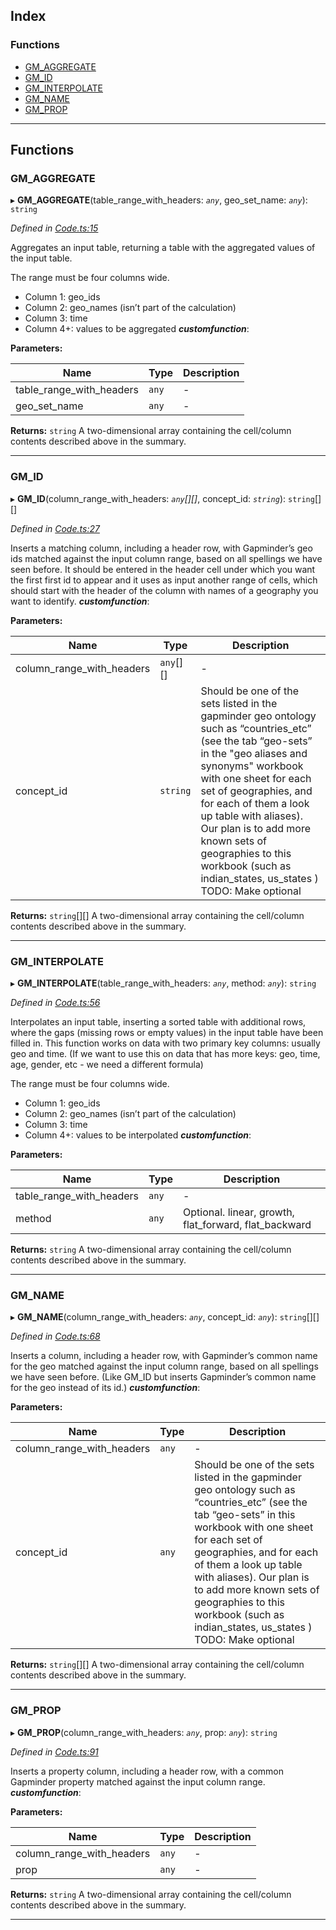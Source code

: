 

## Index

### Functions

* [GM_AGGREGATE](#gm_aggregate)
* [GM_ID](#gm_id)
* [GM_INTERPOLATE](#gm_interpolate)
* [GM_NAME](#gm_name)
* [GM_PROP](#gm_prop)

---

## Functions

<a id="gm_aggregate"></a>

###  GM_AGGREGATE

▸ **GM_AGGREGATE**(table_range_with_headers: *`any`*, geo_set_name: *`any`*): `string`

*Defined in [Code.ts:15](https://github.com/Gapminder/gsheets-gm-functions/blob/5b58a73/src/Code.ts#L15)*

Aggregates an input table, returning a table with the aggregated values of the input table.

The range must be four columns wide.

*   Column 1: geo\_ids
*   Column 2: geo\_names (isn’t part of the calculation)
*   Column 3: time
*   Column 4+: values to be aggregated
*__customfunction__*: 

**Parameters:**

| Name | Type | Description |
| ------ | ------ | ------ |
| table_range_with_headers | `any` |  \- |
| geo_set_name | `any` |  \- |

**Returns:** `string`
A two-dimensional array containing the cell/column contents described above in the summary.

___
<a id="gm_id"></a>

###  GM_ID

▸ **GM_ID**(column_range_with_headers: *`any`[][]*, concept_id: *`string`*): `string`[][]

*Defined in [Code.ts:27](https://github.com/Gapminder/gsheets-gm-functions/blob/5b58a73/src/Code.ts#L27)*

Inserts a matching column, including a header row, with Gapminder’s geo ids matched against the input column range, based on all spellings we have seen before. It should be entered in the header cell under which you want the first first id to appear and it uses as input another range of cells, which should start with the header of the column with names of a geography you want to identify.
*__customfunction__*: 

**Parameters:**

| Name | Type | Description |
| ------ | ------ | ------ |
| column_range_with_headers | `any`[][] |  \- |
| concept_id | `string` |  Should be one of the sets listed in the gapminder geo ontology such as “countries\_etc” (see the tab “geo-sets” in the "geo aliases and synonyms" workbook with one sheet for each set of geographies, and for each of them a look up table with aliases). Our plan is to add more known sets of geographies to this workbook (such as indian\_states, us\_states ) TODO: Make optional |

**Returns:** `string`[][]
A two-dimensional array containing the cell/column contents described above in the summary.

___
<a id="gm_interpolate"></a>

###  GM_INTERPOLATE

▸ **GM_INTERPOLATE**(table_range_with_headers: *`any`*, method: *`any`*): `string`

*Defined in [Code.ts:56](https://github.com/Gapminder/gsheets-gm-functions/blob/5b58a73/src/Code.ts#L56)*

Interpolates an input table, inserting a sorted table with additional rows, where the gaps (missing rows or empty values) in the input table have been filled in. This function works on data with two primary key columns: usually geo and time. (If we want to use this on data that has more keys: geo, time, age, gender, etc - we need a different formula)

The range must be four columns wide.

*   Column 1: geo\_ids
*   Column 2: geo\_names (isn’t part of the calculation)
*   Column 3: time
*   Column 4+: values to be interpolated
*__customfunction__*: 

**Parameters:**

| Name | Type | Description |
| ------ | ------ | ------ |
| table_range_with_headers | `any` |  \- |
| method | `any` |  Optional. linear, growth, flat\_forward, flat\_backward |

**Returns:** `string`
A two-dimensional array containing the cell/column contents described above in the summary.

___
<a id="gm_name"></a>

###  GM_NAME

▸ **GM_NAME**(column_range_with_headers: *`any`*, concept_id: *`any`*): `string`[][]

*Defined in [Code.ts:68](https://github.com/Gapminder/gsheets-gm-functions/blob/5b58a73/src/Code.ts#L68)*

Inserts a column, including a header row, with Gapminder’s common name for the geo matched against the input column range, based on all spellings we have seen before. (Like GM\_ID but inserts Gapminder’s common name for the geo instead of its id.)
*__customfunction__*: 

**Parameters:**

| Name | Type | Description |
| ------ | ------ | ------ |
| column_range_with_headers | `any` |  \- |
| concept_id | `any` |  Should be one of the sets listed in the gapminder geo ontology such as “countries\_etc” (see the tab “geo-sets” in this workbook with one sheet for each set of geographies, and for each of them a look up table with aliases). Our plan is to add more known sets of geographies to this workbook (such as indian\_states, us\_states ) TODO: Make optional |

**Returns:** `string`[][]
A two-dimensional array containing the cell/column contents described above in the summary.

___
<a id="gm_prop"></a>

###  GM_PROP

▸ **GM_PROP**(column_range_with_headers: *`any`*, prop: *`any`*): `string`

*Defined in [Code.ts:91](https://github.com/Gapminder/gsheets-gm-functions/blob/5b58a73/src/Code.ts#L91)*

Inserts a property column, including a header row, with a common Gapminder property matched against the input column range.
*__customfunction__*: 

**Parameters:**

| Name | Type | Description |
| ------ | ------ | ------ |
| column_range_with_headers | `any` |  \- |
| prop | `any` |  \- |

**Returns:** `string`
A two-dimensional array containing the cell/column contents described above in the summary.

___


